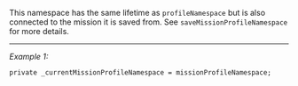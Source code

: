 This namespace has the same lifetime as `profileNamespace` but is also connected to the mission it is saved from. See `saveMissionProfileNamespace` for more details.


---
*Example 1:*
```sqf
private _currentMissionProfileNamespace = missionProfileNamespace;
```